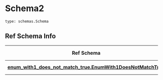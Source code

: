 # Schema2
```
type: schemas.Schema
```

## Ref Schema Info
Ref Schema | Input Type | Output Type
---------- | ---------- | -----------
[**enum_with1_does_not_match_true.EnumWith1DoesNotMatchTrue**](../../../../../../components/schema/enum_with1_does_not_match_true.md) | float, int | float, int
